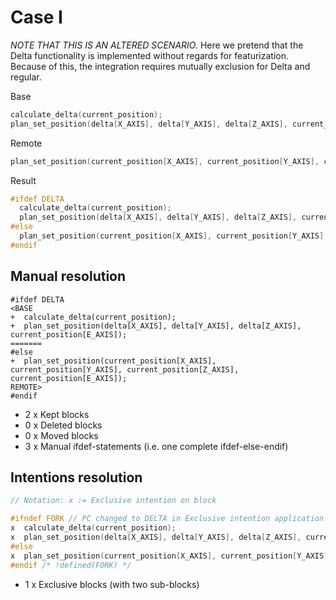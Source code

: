 # Case I
_NOTE THAT THIS IS AN ALTERED SCENARIO._
Here we pretend that the Delta functionality is implemented without regards for featurization.
Because of this, the integration requires mutually exclusion for Delta and regular.

Base
```cpp
calculate_delta(current_position);
plan_set_position(delta[X_AXIS], delta[Y_AXIS], delta[Z_AXIS], current_position[E_AXIS]);
```

Remote
```cpp
plan_set_position(current_position[X_AXIS], current_position[Y_AXIS], current_position[Z_AXIS], current_position[E_AXIS]);
```

Result
```cpp
#ifdef DELTA
  calculate_delta(current_position);
  plan_set_position(delta[X_AXIS], delta[Y_AXIS], delta[Z_AXIS], current_position[E_AXIS]);
#else
  plan_set_position(current_position[X_AXIS], current_position[Y_AXIS], current_position[Z_AXIS], current_position[E_AXIS]);
#endif
```

## Manual resolution
```
#ifdef DELTA
<BASE
+  calculate_delta(current_position);
+  plan_set_position(delta[X_AXIS], delta[Y_AXIS], delta[Z_AXIS], current_position[E_AXIS]);
=======
#else
+  plan_set_position(current_position[X_AXIS], current_position[Y_AXIS], current_position[Z_AXIS], current_position[E_AXIS]);
REMOTE>
#endif
```

* 2 x Kept blocks
* 0 x Deleted blocks
* 0 x Moved blocks
* 3 x Manual ifdef-statements (i.e. one complete ifdef-else-endif)

## Intentions resolution
```cpp
// Notation: x := Exclusive intention on block

#ifndef FORK // PC changed to DELTA in Exclusive intention application 
x  calculate_delta(current_position);
x  plan_set_position(delta[X_AXIS], delta[Y_AXIS], delta[Z_AXIS], current_position[E_AXIS]);
#else
x  plan_set_position(current_position[X_AXIS], current_position[Y_AXIS], current_position[Z_AXIS], current_position[E_AXIS]);
#endif /* !defined(FORK) */
```

* 1 x Exclusive blocks (with two sub-blocks)
